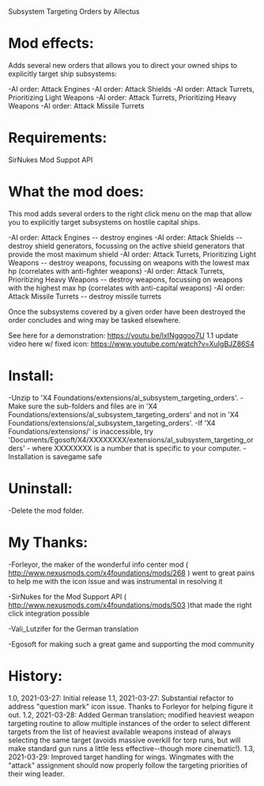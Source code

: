 Subsystem Targeting Orders
by Allectus

Mod effects:
============
Adds several new orders that allows you to direct your owned ships to explicitly target ship subsystems:

-AI order: Attack Engines
-AI order: Attack Shields
-AI order: Attack Turrets, Prioritizing Light Weapons
-AI order: Attack Turrets, Prioritizing Heavy Weapons
-AI order: Attack Missile Turrets

Requirements:
=============
SirNukes Mod Suppot API

What the mod does:
==================

This mod adds several orders to the right click menu on the map that allow you to explicitly target subsystems on hostile capital ships.

-AI order: Attack Engines -- destroy engines
-AI order: Attack Shields -- destroy shield generators, focussing on the active shield generators that provide the most maximum shield
-AI order: Attack Turrets, Prioritizing Light Weapons -- destroy weapons, focussing on weapons with the lowest max hp (correlates with anti-fighter weapons)
-AI order: Attack Turrets, Prioritizing Heavy Weapons -- destroy weapons, focussing on weapons with the highest max hp (correlates with anti-capital weapons)
-AI order: Attack Missile Turrets  -- destroy missile turrets

Once the subsystems covered by a given order have been destroyed the order concludes and wing may be tasked elsewhere.

See here for a demonstration: https://youtu.be/lxINgqgoo7U
1.1 update video here w/ fixed icon: https://www.youtube.com/watch?v=XuIgBJZ86S4

Install:
========
-Unzip to 'X4 Foundations/extensions/al_subsystem_targeting_orders'.
-Make sure the sub-folders and files are in 'X4 Foundations/extensions/al_subsystem_targeting_orders' and not in 'X4 Foundations/extensions/al_subsystem_targeting_orders'.
-If 'X4 Foundations/extensions/' is inaccessible, try 'Documents/Egosoft/X4/XXXXXXXX/extensions/al_subsystem_targeting_orders' - where XXXXXXXX is a number that is specific to your computer.
-Installation is savegame safe

Uninstall:
==========
-Delete the mod folder.

My Thanks:
============
-Forleyor, the maker of the wonderful info center mod ( http://www.nexusmods.com/x4foundations/mods/268 ) went to great pains to help me with the icon issue and was instrumental in resolving it

-SirNukes for the Mod Support API ( http://www.nexusmods.com/x4foundations/mods/503 )that made the right click integration possible

-Vali_Lutzifer for the German translation

-Egosoft for making such a great game and supporting the mod community

History:
========
1.0, 2021-03-27: Initial release
1.1, 2021-03-27: Substantial refactor to address "question mark" icon issue.  Thanks to Forleyor for helping figure it out.
1.2, 2021-03-28: Added German translation; modified heaviest weapon targeting routine to allow multiple instances of the order to select different targets from the list of heaviest available weapons instead of always selecting the same target (avoids massive overkill for torp runs, but will make standard gun runs a little less effective--though more cinematic!).
1.3, 2021-03-29: Improved target handling for wings. Wingmates with the "attack" assignment should now properly follow the targeting priorities of their wing leader.